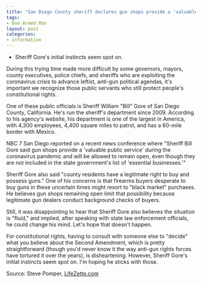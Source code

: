 ```yaml
---
title: "San Diego County sheriff declares gun shops provide a 'valuable public service'"
tags:
- One Armed Man
layout: post
categories:
- information
---
```


- Sheriff Gore's initial instincts seem spot on.

During this trying time made more difficult by some governors, mayors, county executives, police chiefs, and sheriffs who are exploiting the coronavirus crisis to advance leftist, anti-gun political agendas, it's important we recognize those public servants who still protect people's constitutional rights.

One of these public officials is Sheriff William "Bill" Gore of San Diego County, California. He's run the sheriff's department since 2009. According to his agency's website, his department is one of the largest in America, with 4,300 employees, 4,400 square miles to patrol, and has a 60-mile border with Mexico.

NBC 7 San Diego reported on a recent news conference where "Sheriff Bill Gore said gun shops provide a 'valuable public service' during the coronavirus pandemic and will be allowed to remain open, even though they are not included in the state government's list of 'essential businesses.'"

Sheriff Gore also said "county residents have a legitimate right to buy and possess guns." One of his concerns is that firearms buyers desperate to buy guns in these uncertain times might resort to "black market" purchases. He believes gun shops remaining open limit that possibility because legitimate gun dealers conduct background checks of buyers.

Still, it was disappointing to hear that Sheriff Gore also believes the situation is "fluid," and implied, after speaking with state law enforcement officials, he could change his mind. Let's hope that doesn't happen.

For constitutional rights, having to consult with someone else to "decide" what you believe about the Second Amendment, which is pretty straightforward (though you'd never know it the way anti-gun rights forces have tortured it over the years), is disheartening. However, Sheriff Gore's initial instincts seem spot on. I'm hoping he sticks with those.

Source: Steve Pomper, [LifeZette.com](https://www.lifezette.com/2020/03/san-diego-county-sheriff-declares-gun-shops-provide-a-valuable-public-service/)